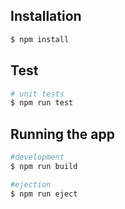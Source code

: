 
## Installation

```bash
$ npm install
```

## Test

```bash
# unit tests
$ npm run test
```
## Running the app
```bash
#development
$ npm run build

#ejection
$ npm run eject
```
